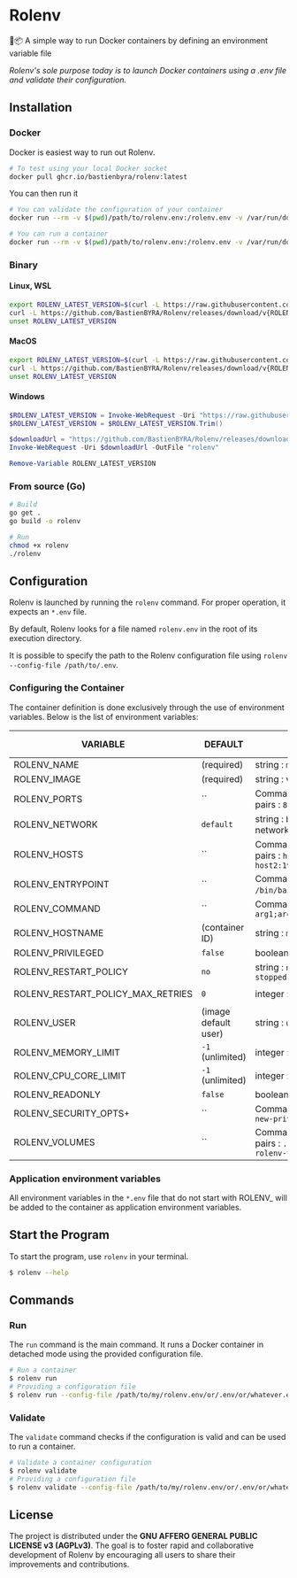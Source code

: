 # Rolenv
🚢📦 A simple way to run Docker containers by defining an environment variable file 

*Rolenv's sole purpose today is to launch Docker containers using a .env file and validate their configuration.*

## Installation

### Docker
Docker is easiest way to run out Rolenv.
```bash
# To test using your local Docker socket
docker pull ghcr.io/bastienbyra/rolenv:latest
```

You can then run it
```bash
# You can validate the configuration of your container
docker run --rm -v $(pwd)/path/to/rolenv.env:/rolenv.env -v /var/run/docker.sock:/var/run/docker.sock ghcr.io/bastienbyra/rolenv:latest validate --config /rolenv.env

# You can run a container
docker run --rm -v $(pwd)/path/to/rolenv.env:/rolenv.env -v /var/run/docker.sock:/var/run/docker.sock ghcr.io/bastienbyra/rolenv:latest run --config /rolenv.env
```

### Binary 
#### Linux, WSL
```bash
export ROLENV_LATEST_VERSION=$(curl -L https://raw.githubusercontent.com/BastienBYRA/Rolenv/master/version)
curl -L https://github.com/BastienBYRA/Rolenv/releases/download/v{ROLENV_LATEST_VERSION}/rolenv-linux-amd64 -o rolenv
unset ROLENV_LATEST_VERSION
```

#### MacOS
```bash
export ROLENV_LATEST_VERSION=$(curl -L https://raw.githubusercontent.com/BastienBYRA/Rolenv/master/version)
curl -L https://github.com/BastienBYRA/Rolenv/releases/download/v{ROLENV_LATEST_VERSION}/rolenv-darwin-amd64 -o rolenv
unset ROLENV_LATEST_VERSION
```

#### Windows
```powershell
$ROLENV_LATEST_VERSION = Invoke-WebRequest -Uri "https://raw.githubusercontent.com/BastienBYRA/Rolenv/master/version" -UseBasicParsing | Select-Object -ExpandProperty Content
$ROLENV_LATEST_VERSION = $ROLENV_LATEST_VERSION.Trim()

$downloadUrl = "https://github.com/BastienBYRA/Rolenv/releases/download/v$ROLENV_LATEST_VERSION/rolenv-windows-amd64"
Invoke-WebRequest -Uri $downloadUrl -OutFile "rolenv"

Remove-Variable ROLENV_LATEST_VERSION
```

### From source (Go)
```bash
# Build
go get .
go build -o rolenv

# Run
chmod +x rolenv
./rolenv
```

## Configuration

Rolenv is launched by running the `rolenv` command. For proper operation, it expects an `*.env` file.

By default, Rolenv looks for a file named `rolenv.env` in the root of its execution directory.

It is possible to specify the path to the Rolenv configuration file using `rolenv --config-file /path/to/.env`.

### Configuring the Container

The container definition is done exclusively through the use of environment variables. Below is the list of environment variables:

| VARIABLE               | DEFAULT       | EXPECTED VALUES                                                                                   | DOCKER EQUIVALENT          |
|------------------------|---------------|---------------------------------------------------------------------------------------------------|----------------------------|
| ROLENV_NAME            | (required)    | string : `my-cont-name`, `whatever`                                                               | `--name`                   |
| ROLENV_IMAGE           | (required)    | string : valid image name                                                                         | `IMAGE`                    |
| ROLENV_PORTS           | ``            | Comma-separated list of key-value pairs : `8080:80`, `2222:22;8080:80`                            | `-p/--publish`             |
| ROLENV_NETWORK         | `default`     | string : `bridge`, `host`, `none`, custom network name                                            | `--network`                |
| ROLENV_HOSTS           | ``            | Comma-separated list of key-value pairs : `host1:192.168.1.1`, `host2:192.168.1.2;host1:192.168.1.1` | `--add-host`               |
| ROLENV_ENTRYPOINT      | ``            | Comma-separated list of strings : `/bin/bash`, `python;app.py`                                    | `--entrypoint`             |
| ROLENV_COMMAND         | ``            | Comma-separated list of strings : `arg1;arg2`                                                     | `COMMAND`                  |
| ROLENV_HOSTNAME        | (container ID)| string : `my-hostname`                                                                            | `--hostname`               |
| ROLENV_PRIVILEGED      | `false`       | boolean : `true`, `false`, `yes`, `no`                                                            | `--privileged`             |
| ROLENV_RESTART_POLICY  | `no`          | string : `no`, `on-failure`, `always`, `unless-stopped`                                           | `--restart`                |
| ROLENV_RESTART_POLICY_MAX_RETRIES | `0` | integer : positive number                                                                         | `--restart-max-attempts`   |
| ROLENV_USER            | (image default user) | string : `user`, `user:group`, `uid:gid`                                                   | `--user`                   |
| ROLENV_MEMORY_LIMIT    | `-1` (unlimited)| integer : memory in bytes                                                                         | `--memory`                 |
| ROLENV_CPU_CORE_LIMIT  | `-1` (unlimited)| integer : number of CPU cores                                                                     | `--cpus`                   |
| ROLENV_READONLY        | `false`       | boolean : `true`, `false`, `yes`, `no`                                                              | `--read-only`              |
| ROLENV_SECURITY_OPTS+   | ``            | Comma-separated list of strings : `no-new-privileges;seccomp=unconfined`                          | `--security-opt`           |
| ROLENV_VOLUMES         | ``            | Comma-separated list of key-value pairs : `./test:/tmp/test;data-rolenv-test:/a-folder`           | `-v/--volume`              |

### Application environment variables
All environment variables in the `*.env` file that do not start with ROLENV_ will be added to the container as application environment variables.

## Start the Program

To start the program, use `rolenv` in your terminal.

```bash
$ rolenv --help
```

## Commands

### Run

The `run` command is the main command. It runs a Docker container in detached mode using the provided configuration file.

```bash
# Run a container
$ rolenv run
# Providing a configuration file
$ rolenv run --config-file /path/to/my/rolenv.env/or/.env/or/whatever.env
```

### Validate

The `validate` command checks if the configuration is valid and can be used to run a container.

```bash
# Validate a container configuration
$ rolenv validate
# Providing a configuration file
$ rolenv validate --config-file /path/to/my/rolenv.env/or/.env/or/whatever.env
```

## License

The project is distributed under the **GNU AFFERO GENERAL PUBLIC LICENSE v3 (AGPLv3)**. The goal is to foster rapid and collaborative development of Rolenv by encouraging all users to share their improvements and contributions.
